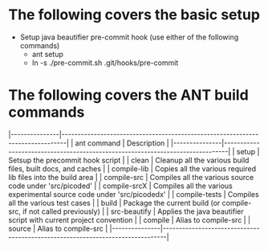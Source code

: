 # The following covers the basic setup

+ Setup java beautifier pre-commit hook (use either of the following commands)
	+ ant setup
	+ ln -s ./pre-commit.sh .git/hooks/pre-commit

# The following covers the ANT build commands

|---------------|-------------------------------------------------------------------------------|
| ant command   | Description                                                                   |
|---------------|-------------------------------------------------------------------------------|
| setup         | Setsup the precommit hook script                                              |
| clean         | Cleanup all the various build files, built docs, and caches                   |
| compile-lib   | Copies all the various required lib files into the build area                 |
| compile-src   | Compiles all the various source code under 'src/picoded'                      |
| compile-srcX  | Compiles all the various experimental source code under 'src/picodedx'        |
| compile-tests | Compiles all the various test cases                                           |
| build         | Package the current build (or compile-src, if not called previously)          |
| src-beautify  | Applies the java beautifier script with current project convention            |
| compile       | Alias to compile-src                                                          |
| source        | Alias to compile-src                                                          |
|---------------|-------------------------------------------------------------------------------|